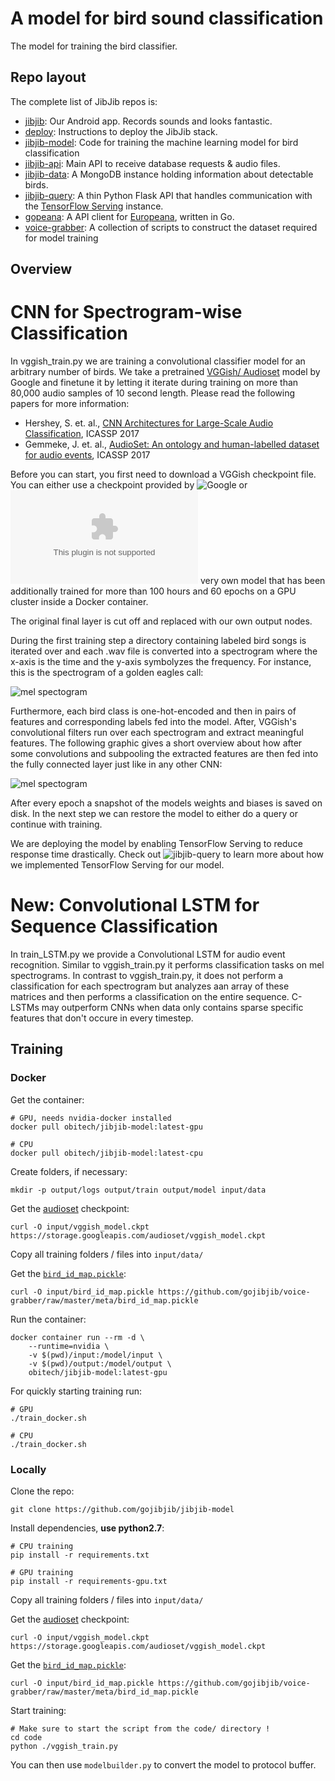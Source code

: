 # A model for bird sound classification

The model for training the bird classifier.

## Repo layout
The complete list of JibJib repos is:

- [jibjib](https://github.com/gojibjib/jibjib): Our Android app. Records sounds and looks fantastic.
- [deploy](https://github.com/gojibjib/deploy): Instructions to deploy the JibJib stack.
- [jibjib-model](https://github.com/gojibjib/jibjib-model): Code for training the machine learning model for bird classification
- [jibjib-api](https://github.com/gojibjib/jibjib-api): Main API to receive database requests & audio files.
- [jibjib-data](https://github.com/gojibjib/jibjib-data): A MongoDB instance holding information about detectable birds.
- [jibjib-query](https://github.com/gojibjib/jibjib-query): A thin Python Flask API that handles communication with the [TensorFlow Serving](https://www.tensorflow.org/serving/) instance.
- [gopeana](https://github.com/gojibjib/gopeana): A API client for [Europeana](https://europeana.eu), written in Go.
- [voice-grabber](https://github.com/gojibjib/voice-grabber): A collection of scripts to construct the dataset required for model training

## Overview

# CNN for Spectrogram-wise Classification
In vggish_train.py we are training a convolutional classifier model for an arbitrary number of birds. We take a pretrained [VGGish/ Audioset](https://github.com/tensorflow/models/tree/master/research/audioset) model by Google and finetune it by letting it iterate during training on more than 80,000 audio samples of 10 second length. Please read the following papers for more information:

- Hershey, S. et. al., [CNN Architectures for Large-Scale Audio Classification](https://research.google.com/pubs/pub45611.html), ICASSP 2017
- Gemmeke, J. et. al., [AudioSet: An ontology and human-labelled dataset for audio events](https://research.google.com/pubs/pub45857.html), ICASSP 2017

Before you can start, you first need to download a VGGish checkpoint file. You can either use a checkpoint provided by ![Google](https://storage.googleapis.com/audioset/vggish_model.ckpt) or ![our](https://s3-eu-west-1.amazonaws.com/jibjib/model/jibjib_model_raw.tgz) very own model that has been additionally trained for more than 100 hours and 60 epochs on a GPU cluster inside a Docker container.

The original final layer is cut off and replaced with our own output nodes.

During the first training step a directory containing labeled bird songs is iterated over and each .wav file is converted into a spectrogram where the x-axis is the time and the y-axis symbolyzes the frequency. For instance, this is the spectrogram of a golden eagles call:

![mel spectogram](https://github.com/gojibjib/jibjib-model/blob/master/assets/steinadler_50_50.png)

Furthermore, each bird class is one-hot-encoded and then in pairs of features and corresponding labels fed into the model.
After, VGGish's convolutional filters run over each spectrogram and extract meaningful features. The following graphic gives a short overview about how after some convolutions and subpooling the extracted features are then fed into the fully connected layer just like in any other CNN:

![mel spectogram](https://raw.githubusercontent.com/gojibjib/jibjib-model/master/assets/Typical_cnn_spectrogram.png)

After every epoch a snapshot of the models weights and biases is saved on disk. In the next step we can restore the model to either do a query or continue with training.

We are deploying the model by enabling TensorFlow Serving to reduce response time drastically. Check out ![jibjib-query](https://github.com/gojibjib/jibjib-query) to learn more about how we implemented TensorFlow Serving for our model.

# New: Convolutional LSTM for Sequence Classification
In train_LSTM.py we provide a Convolutional LSTM for audio event recognition. Similar to vggish_train.py it performs classification tasks on mel spectrograms. In contrast to vggish_train.py, it does not perform a classification for each spectrogram but analyzes aan array of these matrices and then performs a classification on the entire sequence. C-LSTMs may outperform CNNs when data only contains sparse specific features that don't occure in every timestep.


## Training

### Docker

Get the container:

```
# GPU, needs nvidia-docker installed
docker pull obitech/jibjib-model:latest-gpu

# CPU
docker pull obitech/jibjib-model:latest-cpu
```

Create folders, if necessary:
```
mkdir -p output/logs output/train output/model input/data
```

Get the [audioset](https://github.com/tensorflow/models/tree/master/research/audioset) checkpoint:

```
curl -O input/vggish_model.ckpt https://storage.googleapis.com/audioset/vggish_model.ckpt
```

Copy all training folders / files into `input/data/`


Get the [`bird_id_map.pickle`](github.com/gojibjib/voice-grabber):

```
curl -O input/bird_id_map.pickle https://github.com/gojibjib/voice-grabber/raw/master/meta/bird_id_map.pickle
```

Run the container:

```
docker container run --rm -d \
    --runtime=nvidia \
    -v $(pwd)/input:/model/input \
    -v $(pwd)/output:/model/output \
    obitech/jibjib-model:latest-gpu
```

For quickly starting training run:

```
# GPU
./train_docker.sh

# CPU
./train_docker.sh
```

### Locally

Clone the repo:

```
git clone https://github.com/gojibjib/jibjib-model
```

Install dependencies, **use python2.7**:

```
# CPU training
pip install -r requirements.txt

# GPU training
pip install -r requirements-gpu.txt
```

Copy all training folders / files into `input/data/`

Get the [audioset](https://github.com/tensorflow/models/tree/master/research/audioset) checkpoint:

```
curl -O input/vggish_model.ckpt https://storage.googleapis.com/audioset/vggish_model.ckpt
```

Get the [`bird_id_map.pickle`](github.com/gojibjib/voice-grabber):

```
curl -O input/bird_id_map.pickle https://github.com/gojibjib/voice-grabber/raw/master/meta/bird_id_map.pickle
```

Start training:

```
# Make sure to start the script from the code/ directory !
cd code
python ./vggish_train.py
```

You can then use `modelbuilder.py` to convert the model to protocol buffer.
